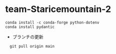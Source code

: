 # team-Staricemountain-2

```
conda install -c conda-forge python-dotenv
conda install pydantic
```

* ブランチの更新
```
  git pull origin main
```
